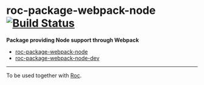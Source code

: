 # roc-package-webpack-node [![Build Status](https://travis-ci.org/rocjs/roc-package-webpack-node.svg?branch=master)](https://travis-ci.org/rocjs/roc-package-webpack-node)

__Package providing Node support through Webpack__  
- [roc-package-webpack-node](/extensions/roc-package-webpack-node)
- [roc-package-webpack-node-dev](/extensions/roc-package-webpack-node-dev)

---
To be used together with [Roc](https://github.com/rocjs/roc).
